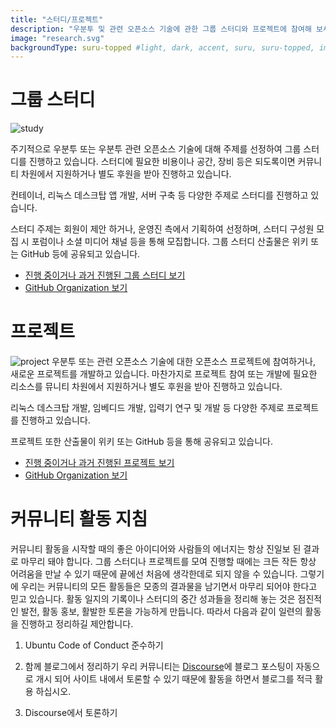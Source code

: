 ```yaml
---
title: "스터디/프로젝트"
description: "우분투 및 관련 오픈소스 기술에 관한 그룹 스터디와 프로젝트에 참여해 보세요."
image: "research.svg"
backgroundType: suru-topped #light, dark, accent, suru, suru-topped, image
---
```

# 그룹 스터디
![study](study.png)

주기적으로 우분투 또는 우분투 관련 오픈소스 기술에 대해 주제를 선정하여 그룹 스터디를 진행하고 있습니다. 
스터디에 필요한 비용이나 공간, 장비 등은 되도록이면 커뮤니티 차원에서 지원하거나 별도 후원을 받아 진행하고 있습니다.

컨테이너, 리눅스 데스크탑 앱 개발, 서버 구축 등 다양한 주제로 스터디를 진행하고 있습니다.

스터디 주제는 회원이 제안 하거나, 운영진 측에서 기획하여 선정하며, 스터디 구성원 모집 시 포럼이나 소셜 미디어 채널 등을 통해 모집합니다.
그룹 스터디 산출물은 위키 또는 GitHub 등에 공유되고 있습니다.

- [진행 중이거나 과거 진행된 그룹 스터디 보기](https://wiki.ubuntu-kr.org/index.php/%EC%9A%B0%EB%B6%84%ED%88%AC_%ED%95%9C%EA%B5%AD_%EC%BB%A4%EB%AE%A4%EB%8B%88%ED%8B%B0_%EC%8A%A4%ED%84%B0%EB%94%94_%EB%AA%A9%EB%A1%9D)
- [GitHub Organization 보기](https://github.com/ubuntu-kr)
# 프로젝트
![project](project.png)
우분투 또는 관련 오픈소스 기술에 대한 오픈소스 프로젝트에 참여하거나, 새로운 프로젝트를 개발하고 있습니다.
마찬가지로 프로젝트 참여 또는 개발에 필요한 리소스를 뮤니티 차원에서 지원하거나 별도 후원을 받아 진행하고 있습니다.

리눅스 데스크탑 개발, 임베디드 개발, 입력기 연구 및 개발 등 다양한 주제로 프로젝트를 진행하고 있습니다.

프로젝트 또한 산출물이 위키 또는 GitHub 등을 통해 공유되고 있습니다.

- [진행 중이거나 과거 진행된 프로젝트 보기](https://wiki.ubuntu-kr.org/index.php/%EC%9A%B0%EB%B6%84%ED%88%AC_%ED%95%9C%EA%B5%AD_%EC%BB%A4%EB%AE%A4%EB%8B%88%ED%8B%B0_%ED%94%84%EB%A1%9C%EC%A0%9D%ED%8A%B8_%EB%AA%A9%EB%A1%9D)
- [GitHub Organization 보기](https://github.com/ubuntu-kr)

# 커뮤니티 활동 지침
커뮤니티 활동을 시작할 때의 좋은 아이디어와 사람들의 에너지는 항상 진일보 된 결과로 마무리 돼야 합니다.
그룹 스터디나 프로젝트를 모여 진행할 때에는 크든 작든 항상 어려움을 만날 수 있기 때문에 끝에선 처음에 생각한데로 되지 않을 수 있습니다. 그렇기에 우리는 커뮤니티의 모든 활동들은 모종의 결과물을 남기면서 마무리 되어야 한다고 믿고 있습니다. 활동 일지의 기록이나 스터디의 중간 성과들을 정리해 놓는 것은 점진적인 발전, 활동 홍보, 활발한 토론을 가능하게 만듭니다.
따라서 다음과 같이 일련의 활동을 진행하고 정리하길 제안합니다.

1. Ubuntu Code of Conduct 준수하기


2. 함께 블로그에서 정리하기
우리 커뮤니티는 [Discourse](https://discourse.ubuntu-kr.org/)에 블로그 포스팅이 자동으로 개시 되어 사이트 내에서 토론할 수 있기 때문에 활동을 하면서 블로그를 적극 활용 하십시오.

3. Discourse에서 토론하기